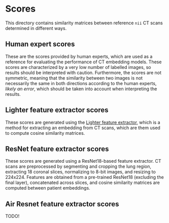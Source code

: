 # Scores

This directory contains similarity matrices between reference `nii` CT scans determined in different ways.

## Human expert scores

These are the scores provided by human experts, which are used as a reference for evaluating the performance of CT embedding models. These scores are characterized by a very low number of labelled images, so results should be interpreted with caution. Furthermore, the scores are not symmetric, meaning that the similarity between two images is not necessarily the same in both directions according to the human experts, *likely an error*, which should be taken into account when interpreting the results.

## Lighter feature extractor scores

These scores are generated using the [Lighter feature extractor](https://huggingface.co/project-lighter/ct_fm_feature_extractor), which is a method for extracting an embedding from CT scans, which are them used to compute cosine similarity matrices.

## ResNet feature extractor scores

These scores are generated using a ResNet18-based feature extractor. CT scans are preprocessed by segmenting and cropping the lung region, extracting 18 coronal slices, normalizing to 8-bit images, and resizing to 224x224. Features are obtained from a pre-trained ResNet18 (excluding the final layer), concatenated across slices, and cosine similarity matrices are computed between patient embeddings.

## Air Resnet feature extractor scores

TODO!
